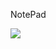  N o t e P a d 

 <img src="https://github.com/user-attachments/assets/509923da-59a7-42d8-af07-28b5e801c324" >

 
